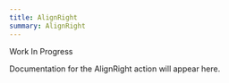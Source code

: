 ```yaml
---
title: AlignRight
summary: AlignRight
---
```


Work In Progress

Documentation for the AlignRight action will appear here.